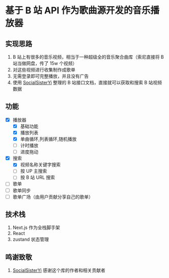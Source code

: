 # 基于 B 站 API 作为歌曲源开发的音乐播放器

## 实现思路

1. B 站上有很多的音乐视频，相当于一种超级全的音乐聚合曲库（索尼直接将 B 站当做网盘，传了 15w 个视频）
2. 对这些视频进行收集制作成歌单
3. 无需登录即可完整播放，并且没有广告
4. 使用 [SocialSisterYi](https://github.com/SocialSisterYi/bilibili-API-collect) 整理的 B 站接口文档，直接就可以获取和搜索 B 站视频数据

## 功能

- [x] 播放器
  - [x] 基础功能
  - [x] 播放列表
  - [x] 单曲循环,列表循环,随机播放
  - [ ] 计时播放
  - [ ] 进度拖动
- [x] 搜索
  - [x] 视频名称关键字搜索
  - [ ] 按 UP 主搜索
  - [ ] 按 B 站 URL 搜索
- [ ] 歌单
- [ ] 歌单同步
- [ ] 歌单广场（由用户贡献分享自己的歌单）

## 技术栈

1. Next.js 作为全栈脚手架
2. React
3. zustand 状态管理

## 鸣谢致敬

1. [SocialSisterYi](https://github.com/SocialSisterYi/bilibili-API-collect) 感谢这个库的作者和相关贡献者
